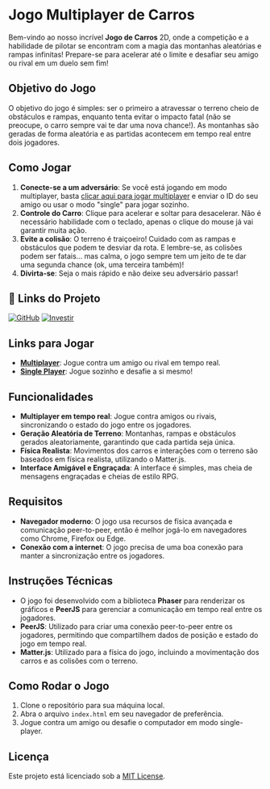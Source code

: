 # Jogo Multiplayer de Carros

Bem-vindo ao nosso incrível **Jogo de Carros** 2D, onde a competição e a habilidade de pilotar se encontram com a magia das montanhas aleatórias e rampas infinitas! Prepare-se para acelerar até o limite e desafiar seu amigo ou rival em um duelo sem fim!

## Objetivo do Jogo

O objetivo do jogo é simples: ser o primeiro a atravessar o terreno cheio de obstáculos e rampas, enquanto tenta evitar o impacto fatal (não se preocupe, o carro sempre vai te dar uma nova chance!). As montanhas são geradas de forma aleatória e as partidas acontecem em tempo real entre dois jogadores.

## Como Jogar

1. **Conecte-se a um adversário**: Se você está jogando em modo multiplayer, basta [clicar aqui para jogar multiplayer](https://tonicjunior.github.io/game-car) e enviar o ID do seu amigo ou usar o modo "single" para jogar sozinho.
2. **Controle do Carro**: Clique para acelerar e soltar para desacelerar. Não é necessário habilidade com o teclado, apenas o clique do mouse já vai garantir muita ação.
3. **Evite a colisão**: O terreno é traiçoeiro! Cuidado com as rampas e obstáculos que podem te desviar da rota. E lembre-se, as colisões podem ser fatais... mas calma, o jogo sempre tem um jeito de te dar uma segunda chance (ok, uma terceira também)!
4. **Divirta-se**: Seja o mais rápido e não deixe seu adversário passar!


## 📂 Links do Projeto

   [![GitHub](https://img.shields.io/badge/GitHub-Repository-181717?logo=github)](https://github.com/tonicjunior/game-car) 
   [![Investir](https://img.shields.io/badge/Investir%20no%20projeto-Informa%C3%A7%C3%B5es-4CAF50)](https://nubank.com.br/cobrar/3upen/672bafe3-8951-4aae-8e53-d86628e67a1a) 

## Links para Jogar

- **[Multiplayer](https://tonicjunior.github.io/game-car)**: Jogue contra um amigo ou rival em tempo real.
- **[Single Player](https://tonicjunior.github.io/game-car/?single)**: Jogue sozinho e desafie a si mesmo!

## Funcionalidades

- **Multiplayer em tempo real**: Jogue contra amigos ou rivais, sincronizando o estado do jogo entre os jogadores.
- **Geração Aleatória de Terreno**: Montanhas, rampas e obstáculos gerados aleatoriamente, garantindo que cada partida seja única.
- **Física Realista**: Movimentos dos carros e interações com o terreno são baseados em física realista, utilizando o Matter.js.
- **Interface Amigável e Engraçada**: A interface é simples, mas cheia de mensagens engraçadas e cheias de estilo RPG.

## Requisitos

- **Navegador moderno**: O jogo usa recursos de física avançada e comunicação peer-to-peer, então é melhor jogá-lo em navegadores como Chrome, Firefox ou Edge.
- **Conexão com a internet**: O jogo precisa de uma boa conexão para manter a sincronização entre os jogadores.

## Instruções Técnicas

- O jogo foi desenvolvido com a biblioteca **Phaser** para renderizar os gráficos e **PeerJS** para gerenciar a comunicação em tempo real entre os jogadores.
- **PeerJS**: Utilizado para criar uma conexão peer-to-peer entre os jogadores, permitindo que compartilhem dados de posição e estado do jogo em tempo real.
- **Matter.js**: Utilizado para a física do jogo, incluindo a movimentação dos carros e as colisões com o terreno.

## Como Rodar o Jogo

1. Clone o repositório para sua máquina local.
2. Abra o arquivo `index.html` em seu navegador de preferência.
3. Jogue contra um amigo ou desafie o computador em modo single-player.

## Licença

Este projeto está licenciado sob a [MIT License](LICENSE).
